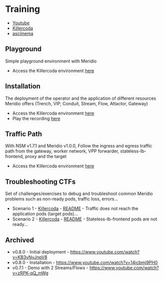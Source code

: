 # Training

* [Youtube](https://www.youtube.com/@meridio6663)
* [Killercoda](https://killercoda.com/meridio)
* [asciinema](https://asciinema.org/~LionelJouin)

## Playground

Simple playground environment with Meridio

* Access the Killercoda environment [here](https://killercoda.com/meridio/scenario/Playground)

## Installation

The deployment of the operator and the application of different resources Meridio offers (Trench, VIP, Conduit, Stream, Flow, Attactor, Gateway)

* Access the Killercoda environment [here](https://killercoda.com/meridio/scenario/Installation)
* Play the recording [here](https://asciinema.org/a/558008)

## Traffic Path

With NSM v1.7.1 and Meridio v1.0.0, Follow the ingress and egress traffic path from the gateway, worker network, VPP forwarder, stateless-lb-frontend, proxy and the target

* Access the Killercoda environment [here](https://killercoda.com/meridio/scenario/Traffic-Path)

## Troubleshooting CTFs

Set of challenges/exercises to debug and troubleshoot common Meridio problems such as non-ready pods, traffic loss, errors...

* Scenario 1 - [Killercoda](https://killercoda.com/meridio/course/Troubleshooting/Scenario-1) - [README](/training/troubleshooting-ctf/scenario-1) - Traffic does not reach the application pods (target pods)...
* Scenario 2 - [Killercoda](https://killercoda.com/meridio/course/Troubleshooting/Scenario-2) - [README](/training/troubleshooting-ctf/scenario-2) - Stateless-lb-frontend pods are not ready...

## Archived

* v0.8.0 - Initial deployment - https://www.youtube.com/watch?v=KB3vNyJnpV8
* v0.8.0 - Installation - https://www.youtube.com/watch?v=14icbmj9PH0
* v0.7.1 - Demo with 2 Streams/Flows - https://www.youtube.com/watch?v=zRPK-qQ_mWg
